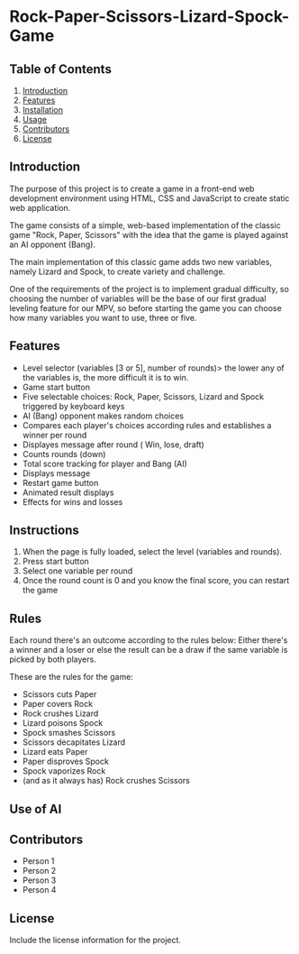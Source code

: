 # Rock-Paper-Scissors-Lizard-Spock-Game

## Table of Contents
1. [Introduction](#introduction)
2. [Features](#features)
3. [Installation](#installation)
4. [Usage](#usage)
5. [Contributors](#contributors)
6. [License](#license)

## Introduction
The purpose of this project is to create a game in a front-end web development environment using HTML, CSS and JavaScript to create static web application.

The game consists of a  simple, web-based implementation of the classic game "Rock, Paper, Scissors" with the idea that the game is played against an AI opponent (Bang).

The main implementation of this classic game adds two new variables, namely Lizard and Spock, to create variety and challenge.

One of the requirements of the project is to implement gradual difficulty, so choosing the number of variables will be the base of our first gradual leveling feature for our MPV, so before starting the game you can choose how many variables you want to use, three or five.


## Features

- Level selector (variables [3 or 5], number of rounds)> the lower any of the variables is, the more difficult it is to win.
- Game start button 
- Five selectable choices: Rock, Paper, Scissors, Lizard and Spock triggered by keyboard keys
- AI (Bang) opponent makes random choices
- Compares each player's choices according rules and establishes a winner per round
- Displayes message after round ( Win, lose, draft)
- Counts rounds (down)
- Total score tracking for player and Bang (AI)
- Displays message
- Restart game button
- Animated result displays
- Effects for wins and losses


## Instructions

1. When the page is fully loaded, select the level (variables and rounds).
2. Press start button 
3. Select one variable per round
4. Once the round count is 0 and you know the final score, you can restart the game

## Rules

Each round there's an outcome according to the rules below: Either there's a winner and a loser or else the result can be a draw if the same variable is picked by both players.

These are the rules for the game:

- Scissors cuts Paper
- Paper covers Rock
- Rock crushes Lizard
- Lizard poisons Spock
- Spock smashes Scissors
- Scissors decapitates Lizard
- Lizard eats Paper
- Paper disproves Spock
- Spock vaporizes Rock
- (and as it always has) Rock crushes Scissors

## Use of AI

## Contributors
- Person 1
- Person 2
- Person 3
- Person 4

## License
Include the license information for the project.